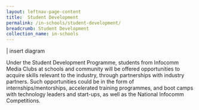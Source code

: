 ```yaml
---
layout: leftnav-page-content
title:  Student Development
permalink: /in-schools/student-development/
breadcrumb: Student Development
collection_name: in-schools
---
```

| insert diagram

Under the Student Development Programme, students from Infocomm Media Clubs at schools and community will be offered opportunities to acquire skills relevant to the industry, through partnerships with industry partners.  Such opportunities could be in the form of internships/mentorships, accelerated training programmes, and boot camps with technology leaders and start-ups, as well as the National Infocomm Competitions. 
